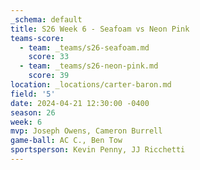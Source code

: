 ```yaml
---
_schema: default
title: S26 Week 6 - Seafoam vs Neon Pink
teams-score:
  - team: _teams/s26-seafoam.md
    score: 33
  - team: _teams/s26-neon-pink.md
    score: 39
location: _locations/carter-baron.md
field: '5'
date: 2024-04-21 12:30:00 -0400
season: 26
week: 6
mvp: Joseph Owens, Cameron Burrell
game-ball: AC C., Ben Tow
sportsperson: Kevin Penny, JJ Ricchetti
---
```

